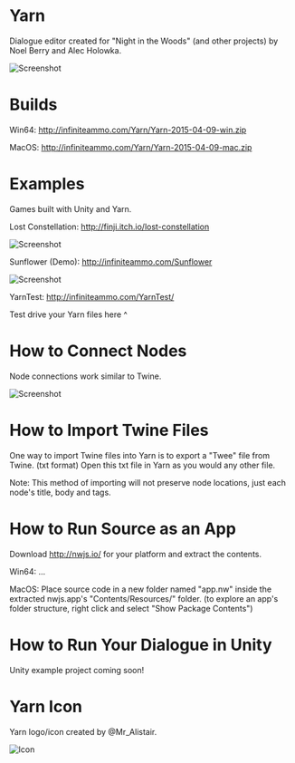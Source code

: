 # Yarn

Dialogue editor created for "Night in the Woods" (and other projects) by Noel Berry and Alec Holowka.

![Screenshot](http://infiniteammo.com/Yarn/Screenshot.jpg)

# Builds

Win64: http://infiniteammo.com/Yarn/Yarn-2015-04-09-win.zip

MacOS: http://infiniteammo.com/Yarn/Yarn-2015-04-09-mac.zip

# Examples

Games built with Unity and Yarn.

Lost Constellation: http://finji.itch.io/lost-constellation

![Screenshot](http://infiniteammo.com/Yarn/lost-constellation.jpg)

Sunflower (Demo): http://infiniteammo.com/Sunflower

![Screenshot](http://infiniteammo.com/Yarn/sunflower.jpg)

YarnTest: http://infiniteammo.com/YarnTest/  

Test drive your Yarn files here ^

# How to Connect Nodes

Node connections work similar to Twine.

![Screenshot](http://infiniteammo.com/Yarn/NodeConnections.jpg)

# How to Import Twine Files

One way to import Twine files into Yarn is to export a "Twee" file from Twine. (txt format) Open this txt file in Yarn as you would any other file.

Note: This method of importing will not preserve node locations, just each node's title, body and tags.

# How to Run Source as an App

Download http://nwjs.io/ for your platform and extract the contents.

Win64: ...

MacOS: Place source code in a new folder named "app.nw" inside the extracted nwjs.app's "Contents/Resources/" folder.
(to explore an app's folder structure, right click and select "Show Package Contents")

# How to Run Your Dialogue in Unity

Unity example project coming soon!

# Yarn Icon

Yarn logo/icon created by @Mr_Alistair.

![Icon](http://infiniteammo.com/Yarn/YarnIcon.png)
